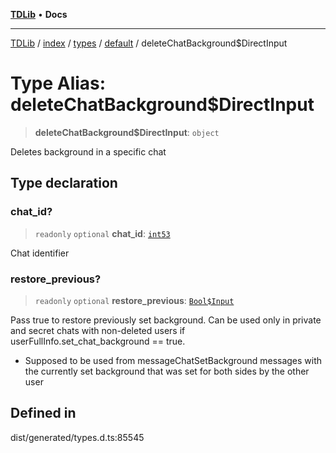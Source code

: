 [**TDLib**](../../../../../../README.md) • **Docs**

***

[TDLib](../../../../../../modules.md) / [index](../../../../../README.md) / [types](../../../README.md) / [default](../README.md) / deleteChatBackground$DirectInput

# Type Alias: deleteChatBackground$DirectInput

> **deleteChatBackground$DirectInput**: `object`

Deletes background in a specific chat

## Type declaration

### chat\_id?

> `readonly` `optional` **chat\_id**: [`int53`](int53-1.md)

Chat identifier

### restore\_previous?

> `readonly` `optional` **restore\_previous**: [`Bool$Input`](Bool$Input.md)

Pass true to restore previously set background. Can be used only in private and secret chats with non-deleted users if userFullInfo.set_chat_background == true.

- Supposed to be used from messageChatSetBackground messages with the currently set background that was set for both sides by the other user

## Defined in

dist/generated/types.d.ts:85545
